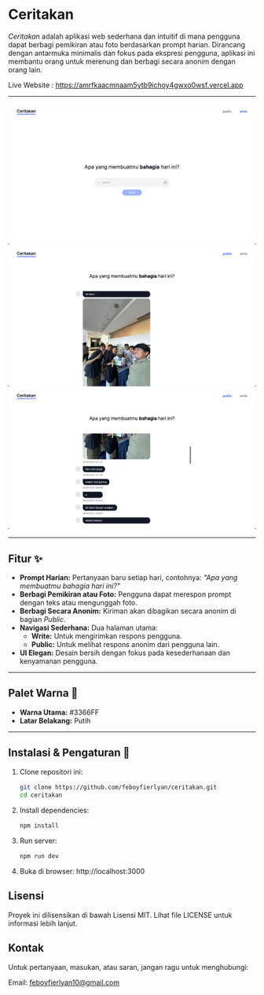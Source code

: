 # Ceritakan

*Ceritakan* adalah aplikasi web sederhana dan intuitif di mana pengguna dapat berbagi pemikiran atau foto berdasarkan prompt harian. Dirancang dengan antarmuka minimalis dan fokus pada ekspresi pengguna, aplikasi ini membantu orang untuk merenung dan berbagi secara anonim dengan orang lain.

Live Website : https://amrfkaacmnaam5ytb9ichoy4gwxo0wsf.vercel.app

---
![UI Preview](ui_preview_1.png)
![UI Preview](ui_preview_2.png)
![UI Preview](ui_preview_3.png)

---

## Fitur ✨  

- **Prompt Harian:** Pertanyaan baru setiap hari, contohnya: *"Apa yang membuatmu bahagia hari ini?"*  
- **Berbagi Pemikiran atau Foto:** Pengguna dapat merespon prompt dengan teks atau mengunggah foto.  
- **Berbagi Secara Anonim:** Kiriman akan dibagikan secara anonim di bagian *Public*.  
- **Navigasi Sederhana:** Dua halaman utama:
  - **Write:** Untuk mengirimkan respons pengguna.  
  - **Public:** Untuk melihat respons anonim dari pengguna lain.  
- **UI Elegan:** Desain bersih dengan fokus pada kesederhanaan dan kenyamanan pengguna.  

---

## Palet Warna 🎨  

- **Warna Utama:** #3366FF  
- **Latar Belakang:** Putih  

---

## Instalasi & Pengaturan 🚀  

1. Clone repositori ini:  
   ```bash  
   git clone https://github.com/feboyfierlyan/ceritakan.git  
   cd ceritakan  
2. Install dependencies:
   ```bash
   npm install
3. Run server:
   ```bash
   npm run dev
4. Buka di browser:
   http://localhost:3000

## Lisensi
Proyek ini dilisensikan di bawah Lisensi MIT. Lihat file LICENSE untuk informasi lebih lanjut.

## Kontak
Untuk pertanyaan, masukan, atau saran, jangan ragu untuk menghubungi:

Email: feboyfierlyan10@gmail.com
